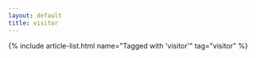 ```yaml
---
layout: default
title: visitor
---
```


{% include article-list.html name="Tagged with 'visitor'" tag="visitor" %}
